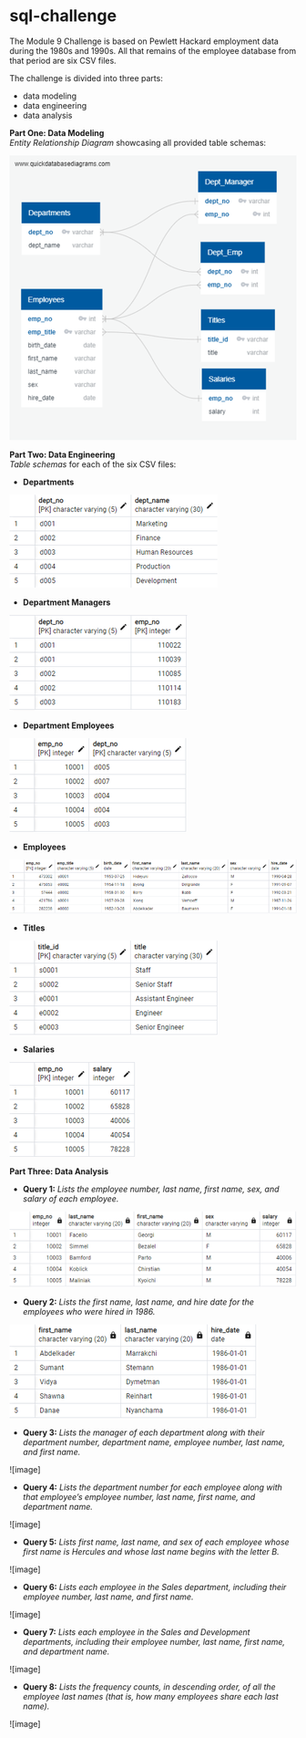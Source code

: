 # sql-challenge
The Module 9 Challenge is based on Pewlett Hackard employment data during the 1980s and 1990s. All that remains of the employee database from that period are six CSV files.<br> 

The challenge is divided into three parts: 
* data modeling
* data engineering
* data analysis

**Part One: Data Modeling**<br>
*Entity Relationship Diagram* showcasing all provided table schemas:<br>

![image](https://github.com/RachaelCaldwell/sql-challenge/blob/main/EmployeeSQL/employee_ERD.png?raw=true)<br>

**Part Two: Data Engineering**<br>
*Table schemas* for each of the six CSV files:<br>
* **Departments**<br>

![image](https://github.com/RachaelCaldwell/sql-challenge/blob/main/EmployeeSQL/images/dept_schema.png?raw=true)<br>

* **Department Managers**<br>

![image](https://github.com/RachaelCaldwell/sql-challenge/blob/main/EmployeeSQL/images/dept_manager_schema.png?raw=true)

* **Department Employees**<br>

![image](https://github.com/RachaelCaldwell/sql-challenge/blob/main/EmployeeSQL/images/dept_emp_schema.png?raw=true)

* **Employees**<br>

![image](https://github.com/RachaelCaldwell/sql-challenge/blob/main/EmployeeSQL/images/emp_schema.png?raw=true)

* **Titles**<br>

![image](https://github.com/RachaelCaldwell/sql-challenge/blob/main/EmployeeSQL/images/title_schema.png?raw=true)

* **Salaries**<br>

![image](https://github.com/RachaelCaldwell/sql-challenge/blob/main/EmployeeSQL/images/salary_schema.png?raw=true)

**Part Three: Data Analysis**<br>
* **Query 1:** *Lists the employee number, last name, first name, sex, and salary of each employee.*<br>

![image](https://github.com/RachaelCaldwell/sql-challenge/blob/main/EmployeeSQL/images/query1.png?raw=true)

* **Query 2:** *Lists the first name, last name, and hire date for the employees who were hired in 1986.*<br>

![image](https://github.com/RachaelCaldwell/sql-challenge/blob/main/EmployeeSQL/images/query2.png?raw=true)
* **Query 3:** *Lists the manager of each department along with their department number, department name, employee number, last name, and first name.*<br>

![image]
* **Query 4:** *Lists the department number for each employee along with that employee’s employee number, last name, first name, and department name.*<br>

![image]
* **Query 5:** *Lists first name, last name, and sex of each employee whose first name is Hercules and whose last name begins with the letter B.*<br>

![image]
* **Query 6:** *Lists each employee in the Sales department, including their employee number, last name, and first name.*<br>

![image]
* **Query 7:** *Lists each employee in the Sales and Development departments, including their employee number, last name, first name, and department name.*<br>

![image]
* **Query 8:** *Lists the frequency counts, in descending order, of all the employee last names (that is, how many employees share each last name).*<br>

![image]
